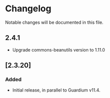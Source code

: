 
# Changelog
Notable changes will be documented in this file.

## 2.4.1
- Upgrade commons-beanutils version to 1.11.0

## [2.3.20]

### Added
- Initial release, in parallel to Guardium v11.4.
